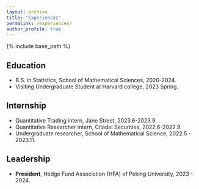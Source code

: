 ```yaml
---
layout: archive
title: "Experiences"
permalink: /experiences/
author_profile: true
---
```

{% include base_path %}

## Education

+ B.S. in Statistics, School of Mathematical Sciences, 2020-2024.
+ Visiting Undergraduate Student at Harvard college, 2023 Spring.

## Internship

+ Quantitative Trading intern, Jane Street, 2023.6-2023.9
+ Quantitative Researcher intern, Citadel Securities, 2022.6-2022.9.
+ Undergraduate researcher, School of Mathematical Science, 2022.5 - 2023.11.

## Leadership

+ **President**, Hedge Fund Association (HFA) of Peking University, 2023 - 2024.
